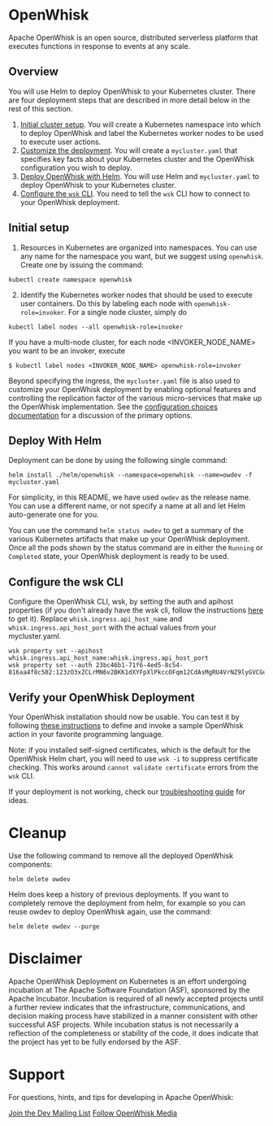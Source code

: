 # OpenWhisk

Apache OpenWhisk is an open source, distributed serverless platform that executes functions in response to events at any scale.

## Overview

You will use Helm to deploy OpenWhisk to your Kubernetes cluster.
There are four deployment steps that are described in more
detail below in the rest of this section.
1. [Initial cluster setup](#initial-setup). You will create a
Kubernetes namespace into which to deploy OpenWhisk and label the
Kubernetes worker nodes to be used to execute user actions.
2. [Customize the deployment](#customize-the-deployment). You will
create a `mycluster.yaml` that specifies key facts about your
Kubernetes cluster and the OpenWhisk configuration you wish to
deploy.
3. [Deploy OpenWhisk with Helm](#deploy-with-helm). You will use Helm and
`mycluster.yaml` to deploy OpenWhisk to your Kubernetes cluster.
4. [Configure the `wsk` CLI](#configure-the-wsk-cli). You need to
tell the `wsk` CLI how to connect to your OpenWhisk deployment.

## Initial setup

1. Resources in Kubernetes are organized into namespaces. You can use
any name for the namespace you want, but we suggest using
`openwhisk`. Create one by issuing the command:
```shell
kubectl create namespace openwhisk
```

2. Identify the Kubernetes worker nodes that should be used to execute
user containers.  Do this by labeling each node with
`openwhisk-role=invoker`.  For a single node cluster, simply do
```shell
kubectl label nodes --all openwhisk-role=invoker
```
If you have a multi-node cluster, for each node <INVOKER_NODE_NAME>
you want to be an invoker, execute
```shell
$ kubectl label nodes <INVOKER_NODE_NAME> openwhisk-role=invoker
```


Beyond specifying the ingress, the `mycluster.yaml` file is also used
to customize your OpenWhisk deployment by enabling optional features
and controlling the replication factor of the various micro-services
that make up the OpenWhisk implementation. See the [configuration
choices documentation](./docs/configurationChoices.md) for a
discussion of the primary options.

## Deploy With Helm

Deployment can be done by using the following single command:
```shell
helm install ./helm/openwhisk --namespace=openwhisk --name=owdev -f mycluster.yaml
```
For simplicity, in this README, we have used `owdev` as the release name.
You can use a different name, or not specify a name at all and let
Helm auto-generate one for you.

You can use the command `helm status owdev` to get a summary
of the various Kubernetes artifacts that make up your OpenWhisk
deployment. Once all the pods shown by the status command are in
either the `Running` or `Completed` state, your OpenWhisk deployment
is ready to be used.

## Configure the wsk CLI

Configure the OpenWhisk CLI, wsk, by setting the auth and apihost
properties (if you don't already have the wsk cli, follow the
instructions [here](https://github.com/apache/incubator-openwhisk-cli)
to get it). Replace `whisk.ingress.api_host_name` and `whisk.ingress.api_host_port`
with the actual values from your mycluster.yaml.
```shell
wsk property set --apihost whisk.ingress.api_host_name:whisk.ingress.api_host_port
wsk property set --auth 23bc46b1-71f6-4ed5-8c54-816aa4f8c502:123zO3xZCLrMN6v2BKK1dXYFpXlPkccOFqm12CdAsMgRU4VrNZ9lyGVCGuMDGIwP
```

## Verify your OpenWhisk Deployment

Your OpenWhisk installation should now be usable.  You can test it by following
[these instructions](https://github.com/apache/incubator-openwhisk/blob/master/docs/actions.md)
to define and invoke a sample OpenWhisk action in your favorite programming language.

Note: if you installed self-signed certificates, which is the default
for the OpenWhisk Helm chart, you will need to use `wsk -i` to
suppress certificate checking.  This works around `cannot validate
certificate` errors from the `wsk` CLI.

If your deployment is not working, check our
[troubleshooting guide](./docs/troubleshooting.md) for ideas.


# Cleanup

Use the following command to remove all the deployed OpenWhisk components:
```shell
helm delete owdev
```
Helm does keep a history of previous deployments.  If you want to
completely remove the deployment from helm, for example so you can
reuse owdev to deploy OpenWhisk again, use the command:
```shell
helm delete owdev --purge
```

# Disclaimer

Apache OpenWhisk Deployment on Kubernetes is an effort undergoing incubation at The Apache Software Foundation (ASF), sponsored by the Apache Incubator. Incubation is required of all newly accepted projects until a further review indicates that the infrastructure, communications, and decision making process have stabilized in a manner consistent with other successful ASF projects. While incubation status is not necessarily a reflection of the completeness or stability of the code, it does indicate that the project has yet to be fully endorsed by the ASF.


# Support

For questions, hints, and tips for developing in Apache OpenWhisk:

[Join the Dev Mailing List](https://openwhisk.apache.org/community.html#mailing-lists)
[Follow OpenWhisk Media](https://openwhisk.apache.org/community.html#social)

